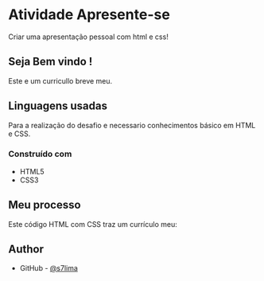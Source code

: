 # Atividade Apresente-se

Criar uma apresentação pessoal com html e css!

## Seja Bem vindo !

Este e um curricullo breve meu.

## Linguagens usadas

Para a realização do desafio e necessario conhecimentos básico em HTML e CSS.

### Construído com

- HTML5 
- CSS3

## Meu processo

Este código HTML com CSS traz um currículo meu:

## Author

- GitHub - [@s7lima](https://github.com/s7lima)

